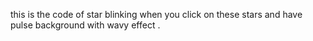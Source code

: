 this is the code of star blinking when you click on these stars and have pulse background with wavy effect .
